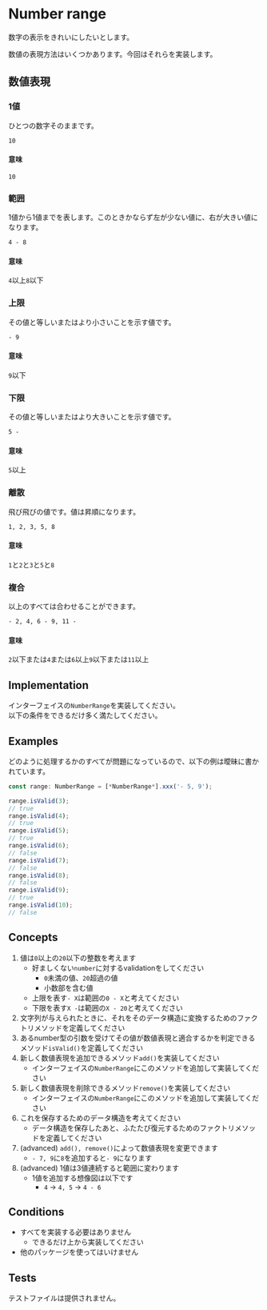 # Number range

数字の表示をきれいにしたいとします。

数値の表現方法はいくつかあります。今回はそれらを実装します。

## 数値表現

### 1値

ひとつの数字そのままです。

```
10
```

#### 意味

`10`

### 範囲

1値から1値までを表します。このときかならず左が少ない値に、右が大きい値になります。

```
4 - 8
```

#### 意味

`4`以上`8`以下

### 上限

その値と等しいまたはより小さいことを示す値です。

```
- 9
```

#### 意味

`9`以下

### 下限

その値と等しいまたはより大きいことを示す値です。

```
5 -
```

#### 意味

`5`以上

### 離散

飛び飛びの値です。値は昇順になります。

```
1, 2, 3, 5, 8
```

#### 意味

`1`と`2`と`3`と`5`と`8`

### 複合

以上のすべては合わせることができます。

```
- 2, 4, 6 - 9, 11 -
```

#### 意味

`2`以下または`4`または`6`以上`9`以下または`11`以上

## Implementation

インターフェイスの`NumberRange`を実装してください。  
以下の条件をできるだけ多く満たしてください。

## Examples

どのように処理するかのすべてが問題になっているので、以下の例は曖昧に書かれています。

```typescript
const range: NumberRange = [*NumberRange*].xxx('- 5, 9');

range.isValid(3);
// true
range.isValid(4);
// true
range.isValid(5);
// true
range.isValid(6);
// false
range.isValid(7);
// false
range.isValid(8);
// false
range.isValid(9);
// true
range.isValid(10);
// false
```

## Concepts

1. 値は`0`以上の`20`以下の整数を考えます
    * 好ましくない`number`に対するvalidationをしてください
        * `0`未満の値、`20`超過の値
        * 小数部を含む値
    * 上限を表す`- X`は範囲の`0 - X`と考えてください
    * 下限を表す`X -`は範囲の`X - 20`と考えてください
1. 文字列が与えられたときに、それをそのデータ構造に変換するためのファクトリメソッドを定義してください
1. あるnumber型の引数を受けてその値が数値表現と適合するかを判定できるメソッド`isValid()`を定義してください
1. 新しく数値表現を追加できるメソッド`add()`を実装してください
    * インターフェイスの`NumberRange`にこのメソッドを追加して実装してください
1. 新しく数値表現を削除できるメソッド`remove()`を実装してください
    * インターフェイスの`NumberRange`にこのメソッドを追加して実装してください
1. これを保存するためのデータ構造を考えてください
    * データ構造を保存したあと、ふたたび復元するためのファクトリメソッドを定義してください
1. (advanced) `add(), remove()`によって数値表現を変更できます
    * `- 7, 9`に`8`を追加すると`- 9`になります
1. (advanced) 1値は3値連続すると範囲に変わります
    * 1値を追加する想像図は以下です
        * `4` -> `4, 5` -> `4 - 6`

## Conditions

* すべてを実装する必要はありません
    * できるだけ上から実装してください
* 他のパッケージを使ってはいけません

## Tests

テストファイルは提供されません。